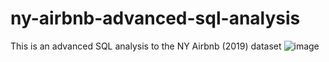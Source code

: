 # ny-airbnb-advanced-sql-analysis
This is an advanced SQL analysis to the NY Airbnb (2019) dataset
![image](https://github.com/user-attachments/assets/e016443c-2203-4263-810c-614fa05a53bc)
